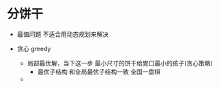 # 分饼干


- 最值问题
    不适合用动态规划来解决

- 贪心 greedy  
    - 局部最优解，当下这一步 最小尺寸的饼干给胃口最小的孩子(贪心策略)  
        - 最优子结构  和全局最优子结构一致  全国一盘棋
    - 